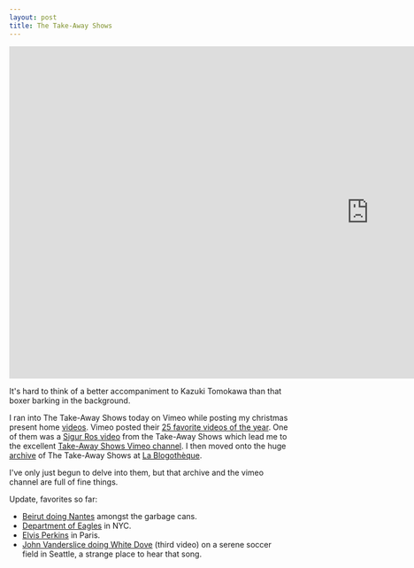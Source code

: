 ```yaml
---
layout: post
title: The Take-Away Shows
---
```


<iframe src="https://player.vimeo.com/video/7212435" width="1300" height="600"
        frameborder="0" allow="autoplay; fullscreen" allowfullscreen>
</iframe>

It's hard to think of a better accompaniment to Kazuki Tomokawa than that boxer barking in the background. 
 

<!--more--> 
I ran into The Take-Away Shows today on Vimeo while posting my christmas present home
<a href="http://www.vimeo.com/8388905">videos</a>. Vimeo posted their <a href="http://www.vimeo.com/album/159627/">25
favorite videos of the year</a>.  One of them was a <a href="http://www.vimeo.com/3814849">Sigur Ros video</a> from
the Take-Away Shows which lead me to the excellent
<a href="http://www.vimeo.com/channels/takeawayshows">Take-Away Shows Vimeo channel</a>. I then moved onto
the huge <a href="http://www.blogotheque.net/spip.php?page=cae_all&lang=en">archive</a> of The Take-Away Shows
at <a href="http://www.blogotheque.net/">La Blogothèque</a>.

I've only just begun to delve into them, but that archive and the vimeo channel are full of fine things.

Update, favorites so far:

- <a href="http://www.blogotheque.net/Beirut,3455">Beirut doing Nantes</a> amongst the garbage cans.
- <a href="http://www.blogotheque.net/Department-of-Eagles,3604">Department of Eagles</a> in NYC.
- <a href="http://www.blogotheque.net/Elvis-Perkins,3503">Elvis Perkins</a> in Paris.
- <a href="http://www.blogotheque.net/John-Vanderslice,3442">John Vanderslice doing White Dove</a> (third video) on a serene soccer field in Seattle, a strange place to hear that song.
